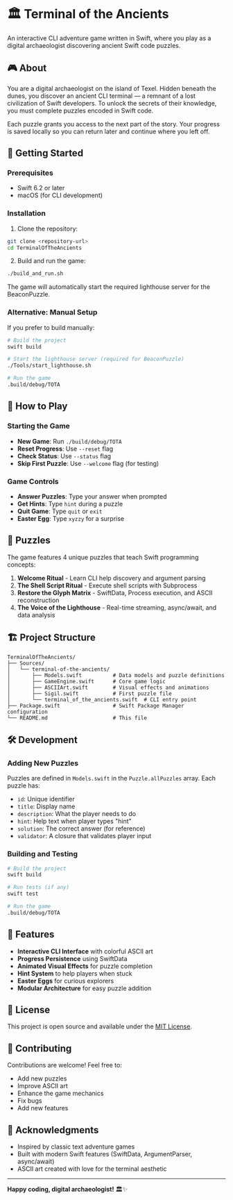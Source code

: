 # 🏛️ Terminal of the Ancients

An interactive CLI adventure game written in Swift, where you play as a digital archaeologist discovering ancient Swift code puzzles.

## 🎮 About

You are a digital archaeologist on the island of Texel. Hidden beneath the dunes, you discover an ancient CLI terminal — a remnant of a lost civilization of Swift developers. To unlock the secrets of their knowledge, you must complete puzzles encoded in Swift code.

Each puzzle grants you access to the next part of the story. Your progress is saved locally so you can return later and continue where you left off.

## 🚀 Getting Started

### Prerequisites

- Swift 6.2 or later
- macOS (for CLI development)

### Installation

1. Clone the repository:
```bash
git clone <repository-url>
cd TerminalOfTheAncients
```

2. Build and run the game:
```bash
./build_and_run.sh
```

The game will automatically start the required lighthouse server for the BeaconPuzzle.

### Alternative: Manual Setup

If you prefer to build manually:

```bash
# Build the project
swift build

# Start the lighthouse server (required for BeaconPuzzle)
./Tools/start_lighthouse.sh

# Run the game
.build/debug/TOTA
```

## 🎯 How to Play

### Starting the Game

- **New Game**: Run `./build/debug/TOTA`
- **Reset Progress**: Use `--reset` flag
- **Check Status**: Use `--status` flag
- **Skip First Puzzle**: Use `--welcome` flag (for testing)

### Game Controls

- **Answer Puzzles**: Type your answer when prompted
- **Get Hints**: Type `hint` during a puzzle
- **Quit Game**: Type `quit` or `exit`
- **Easter Egg**: Type `xyzzy` for a surprise

## 🧩 Puzzles

The game features 4 unique puzzles that teach Swift programming concepts:

1. **Welcome Ritual** - Learn CLI help discovery and argument parsing
2. **The Shell Script Ritual** - Execute shell scripts with Subprocess
3. **Restore the Glyph Matrix** - SwiftData, Process execution, and ASCII reconstruction
4. **The Voice of the Lighthouse** - Real-time streaming, async/await, and data analysis

## 🏗️ Project Structure

```
TerminalOfTheAncients/
├── Sources/
│   └── terminal-of-the-ancients/
│       ├── Models.swift          # Data models and puzzle definitions
│       ├── GameEngine.swift      # Core game logic
│       ├── ASCIIArt.swift        # Visual effects and animations
│       ├── Sigil.swift           # First puzzle file
│       └── terminal_of_the_ancients.swift  # CLI entry point
├── Package.swift                 # Swift Package Manager configuration
└── README.md                     # This file
```

## 🛠️ Development

### Adding New Puzzles

Puzzles are defined in `Models.swift` in the `Puzzle.allPuzzles` array. Each puzzle has:

- `id`: Unique identifier
- `title`: Display name
- `description`: What the player needs to do
- `hint`: Help text when player types "hint"
- `solution`: The correct answer (for reference)
- `validator`: A closure that validates player input

### Building and Testing

```bash
# Build the project
swift build

# Run tests (if any)
swift test

# Run the game
.build/debug/TOTA
```

## 🎨 Features

- **Interactive CLI Interface** with colorful ASCII art
- **Progress Persistence** using SwiftData
- **Animated Visual Effects** for puzzle completion
- **Hint System** to help players when stuck
- **Easter Eggs** for curious explorers
- **Modular Architecture** for easy puzzle addition

## 📝 License

This project is open source and available under the [MIT License](LICENSE).

## 🤝 Contributing

Contributions are welcome! Feel free to:

- Add new puzzles
- Improve ASCII art
- Enhance the game mechanics
- Fix bugs
- Add new features

## 🎉 Acknowledgments

- Inspired by classic text adventure games
- Built with modern Swift features (SwiftData, ArgumentParser, async/await)
- ASCII art created with love for the terminal aesthetic

---

**Happy coding, digital archaeologist!** 🏛️✨ 